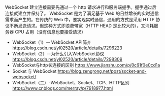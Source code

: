 WebSocket 建立连接需要先通过一个 http 请求进行和服务端握手。握手通过后连接就建立并保持了。
WebSocket 是为了满足基于 Web 的日益增长的实时通信需求而产生的。在传统的 Web 中，要实现实时通信，通用的方式是采用 HTTP 协议不断发送请求。但这种方式即浪费带宽（HTTP HEAD 是比较大的），又消耗服务器 CPU 占用（没有信息也要接受请求）
* WebSocket（1）-- WebSocket API简介 https://blog.csdn.net/yl02520/article/details/7296223
* WebSocket（2）--为什么引入WebSocket协议 https://blog.csdn.net/yl02520/article/details/7298309
* WebSocket与http长连接的区别 https://www.jianshu.com/p/0c61f0e0cd1a
* Socket 与 WebSocket https://blog.zengrong.net/post/socket-and-websocket/
* WebSocket（二）-WebSocket、Socket、TCP、HTTP区别 https://www.cnblogs.com/merray/p/7918977.html
